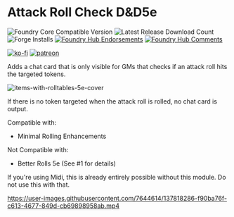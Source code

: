 # Attack Roll Check D&D5e

![Foundry Core Compatible Version](https://img.shields.io/badge/dynamic/json.svg?url=https%3A%2F%2Fraw.githubusercontent.com%2FElfFriend-DnD%2Ffoundryvtt-items-with-rolltables-5e%2Fmain%2Fmodule.json&label=Foundry%20Version&query=$.compatibleCoreVersion&colorB=orange)
![Latest Release Download Count](https://img.shields.io/badge/dynamic/json?label=Downloads@latest&query=assets%5B1%5D.download_count&url=https%3A%2F%2Fapi.github.com%2Frepos%2FElfFriend-DnD%2Ffoundryvtt-items-with-rolltables-5e%2Freleases%2Flatest)
![Forge Installs](https://img.shields.io/badge/dynamic/json?label=Forge%20Installs&query=package.installs&suffix=%25&url=https%3A%2F%2Fforge-vtt.com%2Fapi%2Fbazaar%2Fpackage%2Fitems-with-rolltables-5e&colorB=4aa94a)
[![Foundry Hub Endorsements](https://img.shields.io/endpoint?logoColor=white&url=https%3A%2F%2Fwww.foundryvtt-hub.com%2Fwp-json%2Fhubapi%2Fv1%2Fpackage%2Fitems-with-rolltables-5e%2Fshield%2Fendorsements)](https://www.foundryvtt-hub.com/package/items-with-rolltables-5e/)
[![Foundry Hub Comments](https://img.shields.io/endpoint?logoColor=white&url=https%3A%2F%2Fwww.foundryvtt-hub.com%2Fwp-json%2Fhubapi%2Fv1%2Fpackage%2Fitems-with-rolltables-5e%2Fshield%2Fcomments)](https://www.foundryvtt-hub.com/package/items-with-rolltables-5e/)

[![ko-fi](https://img.shields.io/badge/-buy%20me%20a%20coke-%23FF5E5B)](https://ko-fi.com/elffriend)
[![patreon](https://img.shields.io/badge/-patreon-%23FF424D)](https://www.patreon.com/ElfFriend_DnD)

Adds a chat card that is only visible for GMs that checks if an attack roll hits the targeted tokens.

![items-with-rolltables-5e-cover](https://user-images.githubusercontent.com/7644614/137818567-7933117a-b90c-4e39-8d45-c0b094a4c218.jpg)

If there is no token targeted when the attack roll is rolled, no chat card is output.

Compatible with:
- Minimal Rolling Enhancements

Not Compatible with:
- Better Rolls 5e (See #1 for details)

If you're using Midi, this is already entirely possible without this module. Do not use this with that.

https://user-images.githubusercontent.com/7644614/137818286-f90ba76f-c613-4677-849d-cb69898958ab.mp4
